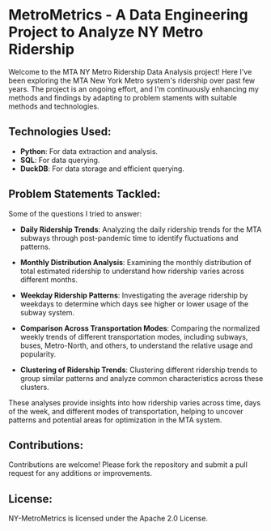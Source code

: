 # MetroMetrics - A Data Engineering Project to Analyze NY Metro Ridership

Welcome to the MTA NY Metro Ridership Data Analysis project! Here I've been exploring the MTA New York Metro system's ridership over past few years. The project is an ongoing effort, and I'm continuously enhancing my methods and findings by adapting to problem staments with suitable methods and technologies.

## Technologies Used:
- **Python**: For data extraction and analysis.
- **SQL**: For data querying.
- **DuckDB**: For data storage and efficient querying.

## Problem Statements Tackled:
Some of the questions I tried to answer:

- **Daily Ridership Trends**: Analyzing the daily ridership trends for the MTA subways through post-pandemic time to identify fluctuations and patterns.

- **Monthly Distribution Analysis**: Examining the monthly distribution of total estimated ridership to understand how ridership varies across different months.

- **Weekday Ridership Patterns**: Investigating the average ridership by weekdays to determine which days see higher or lower usage of the subway system.

- **Comparison Across Transportation Modes**: Comparing the normalized weekly trends of different transportation modes, including subways, buses, Metro-North, and others, to understand the relative usage and popularity.

- **Clustering of Ridership Trends**: Clustering different ridership trends to group similar patterns and analyze common characteristics across these clusters.

These analyses provide insights into how ridership varies across time, days of the week, and different modes of transportation, helping to uncover patterns and potential areas for optimization in the MTA system.

## Contributions:
Contributions are welcome! Please fork the repository and submit a pull request for any additions or improvements.

## License:
NY-MetroMetrics is licensed under the Apache 2.0 License.